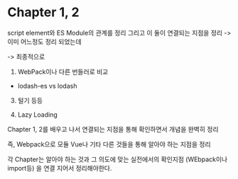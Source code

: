 # Chapter 1, 2

script element와 ES Module의 관계를 정리
그리고 이 둘이 연결되는 지점을 정리
-> 이미 어느정도 정리 되었는데 

-> 최종적으로 

1. WebPack이나 다른 번들러로 비교
 -  lodash-es vs lodash
3. 털기 등등

4. Lazy Loading

Chapter 1, 2를 배우고 나서 연결되는 지점을 통해 확인하면서 개념을 완벽히 정리

즉, Webpack으로 모듈 Vue나 기타 다른 것들을 통해 알아야 하는 지점을 정리

각 Chapter는 알아야 하는 것과 그 의도에 맞는 실전에서의 확인지점 (WEbpack이나 import등)
을 연결 지어서 정리해야한다.
